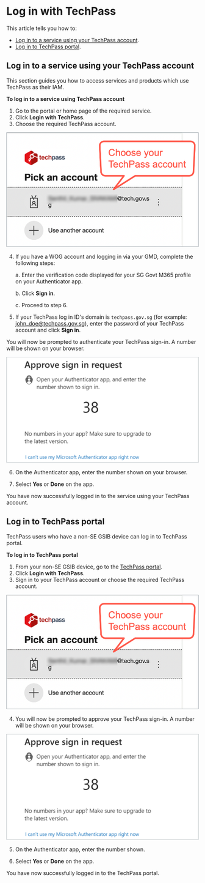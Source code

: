 # Log in with TechPass

This article tells you how to:
 
 - [Log in to a service using your TechPass account](#log-in-to-a-service-using-your-techpass-account).
 - [Log in to TechPass portal](#log-in-to-techpass-portal).

## Log in to a service using your TechPass account

This section guides you how to access services and products which use TechPass as their IAM.

**To log in to a service using TechPass account**

1. Go to the portal or home page of the required service. 
2. Click **Login with TechPass**.
3. Choose the required TechPass account.

![sign-in](assets/images/access-sgts-services-using-techpass/log-in-with-techpass.png)

4. If you have a WOG account and logging in via your GMD, complete the following steps: 

   a. Enter the verification code displayed for your SG Govt M365 profile on your Authenticator app.

   b. Click **Sign in**.

   c. Proceed to step 6.

   
5. If your TechPass log in ID's domain is ```techpass.gov.sg``` (for example: john_doe@techpass.gov.sg), enter the password of your TechPass account and click **Sign in**.

You will now be prompted to authenticate your TechPass sign-in. A number will be shown on your browser.

![mfa](assets/images/onboarding/po-non-se/mfa-number-displayed-on-screen.png)

6. On the Authenticator app, enter the number shown on your browser.

7. Select **Yes** or **Done** on the app.

You have now successfully logged in to the service using your TechPass account.

## Log in to TechPass portal

TechPass users who have a non-SE GSIB device can log in to TechPass portal. 

**To log in to TechPass portal**

1. From your non-SE GSIB device, go to the [TechPass portal](http://portal.techpass.gov.sg/).
2. Click **Login with TechPass**.
3. Sign in to your TechPass account or choose the required TechPass account.

![sign-in](assets/images/access-sgts-services-using-techpass/log-in-with-techpass.png)


4. You will now be prompted to approve your TechPass sign-in. A number will be shown on your browser.

![mfa](assets/images/onboarding/po-non-se/mfa-number-displayed-on-screen.png)


5. On the Authenticator app, enter the number shown.

6. Select **Yes** or **Done** on the app.

 You have now successfully logged in to the TechPass portal.





